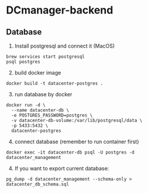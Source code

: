 # DCmanager-backend

## Database 
1. Install postgresql and connect it (MacOS)
```
brew services start postgresql
psql postgres
```
2. build docker image
```
docker build -t datacenter-postgres .
```
3. run database by docker 
```
docker run -d \
  --name datacenter-db \
  -e POSTGRES_PASSWORD=postgres \
  -v datacenter-db-volume:/var/lib/postgresql/data \
  -p 5433:5432 \
  datacenter-postgres
```
4. connect database (remember to run container first)
```
docker exec -it datacenter-db psql -U postgres -d datacenter_management

```
4. If you want to export current database:
```
pg_dump -d datacenter_management --schema-only > datacenter_db_schema.sql
```



